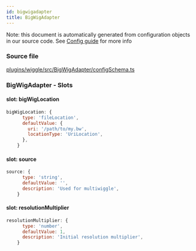 ```yaml
---
id: bigwigadapter
title: BigWigAdapter
---
```


Note: this document is automatically generated from configuration objects in our
source code. See [Config guide](/docs/config_guide) for more info

### Source file

[plugins/wiggle/src/BigWigAdapter/configSchema.ts](https://github.com/GMOD/jbrowse-components/blob/main/plugins/wiggle/src/BigWigAdapter/configSchema.ts)

### BigWigAdapter - Slots

#### slot: bigWigLocation

```js
bigWigLocation: {
      type: 'fileLocation',
      defaultValue: {
        uri: '/path/to/my.bw',
        locationType: 'UriLocation',
      },
    }
```

#### slot: source

```js
source: {
      type: 'string',
      defaultValue: '',
      description: 'Used for multiwiggle',
    }
```

#### slot: resolutionMultiplier

```js
resolutionMultiplier: {
      type: 'number',
      defaultValue: 1,
      description: 'Initial resolution multiplier',
    }
```
